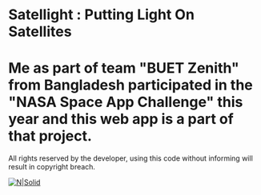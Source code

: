 # Satellight : Putting Light On Satellites

# Me as part of team "BUET Zenith" from Bangladesh participated in the "NASA Space App Challenge" this year and this web app is a part of that project.

All rights reserved by the developer, using this code without informing will result in copyright breach.

[![N|Solid](https://satellitedatanasa.s3.ap-south-1.amazonaws.com/VISIT-SITE-NOW.png)](https://satellight.netlify.app/)
